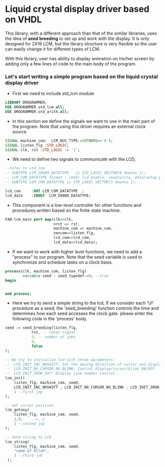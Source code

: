 # Liquid crystal display driver based on VHDL

This library, with a different approach than that of the similar libraries, uses the idea
of **seed breeding** to set up and work with the display. It is only designed for 2X16 LCM, but the library structure is very flexible so the user
can easily change it for different types of LCM.

With this library, user has ability to display animation on his/her screen by adding only
a few lines of code to the main body of the program.

### Let's start writing a simple program based on the liquid crystal display driver

- First we need to include std_lcm module
```vhdl
LIBRARY DROGRAMMER;
USE DROGRAMMER.std_lcm.all;
USE DROGRAMMER.std_arith.all;
```

- In this section we define the signals we want to use in the main part of the program. Note that using this driver requires an external clock source
```vhdl
SIGNAL machine_com:  LCM_BUS_TYPE:=(OTHERS=>'0');
SIGNAL listen_flg :STD_LOGIC;
SIGNAL clk, rst :STD_LOGIC := '1';
```

- We need to define two signals to communicate with the LCD, 
```vhdl
--refer to std_lcm
-- SUBTYPE LCM_I8080_DATATYPE	is STD_LOGIC_VECTOR(8 downto 1);
-- LCM_COM_DATATYPE format : (msb) lcd enable, read/write, data/setup pin
-- SUBTYPE LCM_COM_DATATYPE	is STD_LOGIC_VECTOR(3 downto 1);

lcd_com    	:OUT LCM_COM_DATATYPE  ;        
lcd_data   	:INOUT  LCM_I8080_DATATYPE;
 ```
 
- This component is a low-level controller for other functions and procedures written based on the finite state machine. 
```vhdl
FA0:lcm_main port map(clk=>clk, 
                      nrst => rst,
                      machine_com => machine_com,
                      nencom=>listen_flg,
                      lcd_com=>lcd_com,
                      lcd_data=>lcd_data);
```

- If we want to work with higher level functions, we need to add a "process" to our program. Note that the seed variable is used to synchronize and schedule tasks on a clock basis.
```vhdl
process(clk, machine_com, listen_flg)
		variable seed : seed_typedef:=0; --true
begin


end process;
```

- Here we try to send a simple string to the lcd, If we consider each 'UI' procedure as a seed, the 'seed_breeding' function controls the time and determines how each seed accesses the clock gate. please enter the following code in the 'process' body.
```vhdl
seed := seed_breeding(listen_flg,
			rst, -- reset signal 
			3, -- number of jobs
			0, 
			false
);

-- We try to initialize lcd with three parameters: 
--	LCD_INIT_INC_NOSHIFT: Set the moving direction of cursor and display. See page 11 of the attached datasheet.	
--	LCD_INIT_NO_CURSOR_NO_BLINK: Control display/cursor/blink ON/OFF.
--	LCD_INIT_2ROW_5X7: Display line number control.
lcm_init(
	listen_flg, machine_com, seed,
	LCD_INIT_INC_NOSHIFT , LCD_INIT_NO_CURSOR_NO_BLINK , LCD_INIT_2ROW_5X7,
	1 --first jop
);

-- Set cursor position
lcm_gotoxy(
	listen_flg, machine_com, seed,
	1,0,	--x, y
	2 --second jop
);

-- Send string to LCD
lcm_string(
	listen_flg, machine_com, seed,
	"name of Allah",
	3 --third job
 );
```

